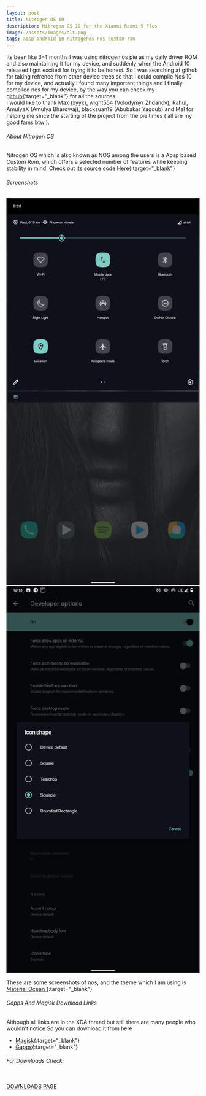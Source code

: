 ```yaml
---
layout: post
title: Nitrogen OS 10
description: Nitrogen OS 10 for the Xiaomi Redmi 5 Plus
image: /assets/images/alt.png
tags: aosp android-10 nitrogenos nos custom-rom
---
```


Its been like 3-4 months I was using nitrogen os pie as my daily driver ROM and also maintaining it for my device, and suddenly when the Android 10 released I got excited for trying it to be honest. So I was searching at github for taking refrence from other device trees so that I could compile Nos 10 for my device, and actually I found many important things and I finally compiled nos for my device, by the way you can check my [github](https://github.com/PrateekPunetha){:target="_blank"}  for all the sources. <br>
I would like to thank Max (xyyx), wight554 (Volodymyr Zhdanov), Rahul, AmulyaX (Amulya Bhardwaj),  blacksuan19 (Abubakar Yagoub) and Mal  for helping me since the starting of the project from the pie times ( all are my good fams btw ).

###### About Nitrogen OS

Nitrogen OS which is also known as NOS among the users is a Aosp based Custom Rom, which offers a selected number of features while keeping stability in mind. Check out its source code [Here](https://github.com/nitrogen-project){:target="_blank"}
 
###### Screenshots

<div class="row 200%">
    <div class="6u 12u$(medium)">
    <img src="/assets/images/10qs.png" alt="Qs Tiles">
    </div>
    <div class="6u 12u$(medium)">
    <img src="/assets/images/icon.png" alt="Qs Tiles Customization">
    </div>
</div>
 
These are some screenshots of nos, and the theme which I am using is [Material Ocean ](https://prateekpunetha.me/material-ocean/){:target="_blank"}

###### Gapps And Magisk Download Links

Although all links are in the XDA thread but still there are many people who wouldn't notice So you can download it from here

- [Magisk](https://github.com/topjohnwu/magisk_files/blob/canary/magisk-release.zip){:target="_blank"}
- [Gapps](https://sourceforge.net/projects/opengapps/files/arm64/){:target="_blank"}


###### For Downloads Check: 


<br>
<a href="{{ site.url }}/Nos10" class="button fit special">DOWNLOADS PAGE</a>
<br> <br><br>
